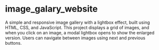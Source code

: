 # image_galary_website
A simple and responsive image gallery with a lightbox effect, built using HTML, CSS, and JavaScript. This project displays a grid of images, and when you click on an image, a modal lightbox opens to show the enlarged version. Users can navigate between images using next and previous buttons.
